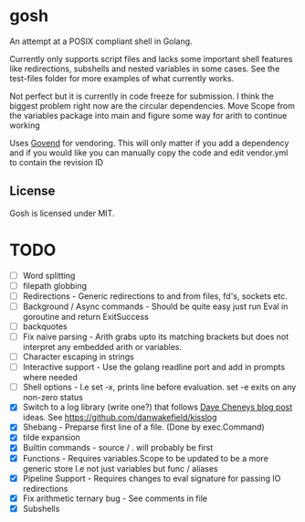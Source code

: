 # gosh
An attempt at a POSIX compliant shell in Golang.

Currently only supports script files and lacks some important shell features like redirections, subshells and nested variables in some cases.
See the test-files folder for more examples of what currently works.

Not perfect but it is currently in code freeze for submission.
I think the biggest problem right now are the circular dependencies.
Move Scope from the variables package into main and figure some way for arith to continue working


Uses [Govend](https://github.com/govend/govend) for vendoring.
This will only matter if you add a dependency and if you would like
you can manually copy the code and edit vendor.yml to contain the revision ID

## License
Gosh is licensed under MIT.

# TODO
- [ ] Word splitting
- [ ] filepath globbing
- [ ] Redirections - Generic redirections to and from files, fd's, sockets etc.
- [ ] Background / Async commands - Should be quite easy just run Eval in goroutine and return ExitSuccess
- [ ] backquotes
- [ ] Fix naive parsing - Arith grabs upto its matching brackets but does not interpret any embedded arith or variables.
- [ ] Character escaping in strings
- [ ] Interactive support - Use the golang readline port and add in prompts where needed
- [ ] Shell options - I.e set -x, prints line before evaluation. set -e exits on any non-zero status
- [x] Switch to a log library (write one?) that follows [Dave Cheneys blog post](http://dave.cheney.net/2015/11/05/lets-talk-about-logging) ideas. See https://github.com/danwakefield/kisslog
- [x] Shebang - Preparse first line of a file. (Done by exec.Command)
- [x] tilde expansion
- [x] Builtin commands - source / . will probably be first
- [x] Functions - Requires variables.Scope to be updated to be a more generic store I.e not just variables but func / aliases
- [x] Pipeline Support - Requires changes to eval signature for passing IO redirections
- [x] Fix arithmetic ternary bug - See comments in file
- [x] Subshells
